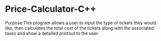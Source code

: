 # Price-Calculator-C++

Purpose:This program allows a user to input the type of tickets they would
like, then calculates the total cost of the tickets
along with the associated taxes and show a detailed printout
to the user.
